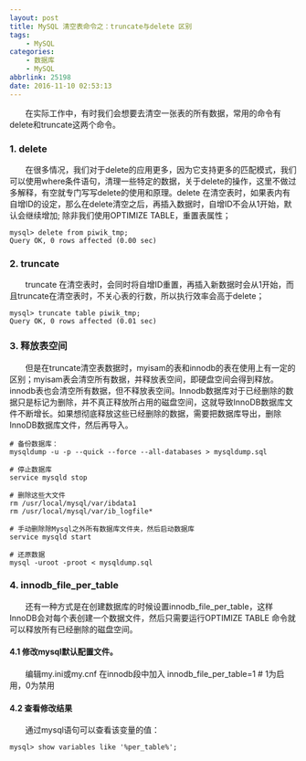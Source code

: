 ```yaml
---
layout: post
title: MySQL 清空表命令之：truncate与delete 区别
tags: 
    - MySQL
categories: 
    - 数据库
    - MySQL
abbrlink: 25198
date: 2016-11-10 02:53:13
---
```


&nbsp;&nbsp;&nbsp;&nbsp;&nbsp;&nbsp;&nbsp;在实际工作中，有时我们会想要去清空一张表的所有数据，常用的命令有delete和truncate这两个命令。

### 1. delete
&nbsp;&nbsp;&nbsp;&nbsp;&nbsp;&nbsp;&nbsp;在很多情况，我们对于delete的应用更多，因为它支持更多的匹配模式，我们可以使用where条件语句，清理一些特定的数据，关于delete的操作，这里不做过多解释，有空就专门写写delete的使用和原理。delete 在清空表时，如果表内有自增ID的设定，那么在delete清空之后，再插入数据时，自增ID不会从1开始，默认会继续增加; 除非我们使用OPTIMIZE TABLE，重置表属性；
```
mysql> delete from piwik_tmp;
Query OK, 0 rows affected (0.00 sec)
```

### 2. truncate
&nbsp;&nbsp;&nbsp;&nbsp;&nbsp;&nbsp;&nbsp;truncate 在清空表时，会同时将自增ID重置，再插入新数据时会从1开始，而且truncate在清空表时，不关心表的行数，所以执行效率会高于delete；

```
mysql> truncate table piwik_tmp;
Query OK, 0 rows affected (0.01 sec)

```

### 3. 释放表空间
&nbsp;&nbsp;&nbsp;&nbsp;&nbsp;&nbsp;&nbsp;但是在truncate清空表数据时，myisam的表和innodb的表在使用上有一定的区别；myisam表会清空所有数据，并释放表空间，即硬盘空间会得到释放。innodb表也会清空所有数据，但不释放表空间。Innodb数据库对于已经删除的数据只是标记为删除，并不真正释放所占用的磁盘空间，这就导致InnoDB数据库文件不断增长。如果想彻底释放这些已经删除的数据，需要把数据库导出，删除InnoDB数据库文件，然后再导入。
```
# 备份数据库：
mysqldump -u -p --quick --force --all-databases > mysqldump.sql

# 停止数据库
service mysqld stop

# 删除这些大文件
rm /usr/local/mysql/var/ibdata1
rm /usr/local/mysql/var/ib_logfile*

# 手动删除除Mysql之外所有数据库文件夹，然后启动数据库
service mysqld start

# 还原数据
mysql -uroot -proot < mysqldump.sql
```

### 4. innodb\_file\_per_table
&nbsp;&nbsp;&nbsp;&nbsp;&nbsp;&nbsp;&nbsp;还有一种方式是在创建数据库的时候设置innodb\_file\_per_table，这样InnoDB会对每个表创建一个数据文件，然后只需要运行OPTIMIZE TABLE 命令就可以释放所有已经删除的磁盘空间。

#### 4.1 修改mysql默认配置文件。
&nbsp;&nbsp;&nbsp;&nbsp;&nbsp;&nbsp;&nbsp;编辑my.ini或my.cnf 在innodb段中加入 innodb\_file\_per_table=1 # 1为启用，0为禁用

#### 4.2 查看修改结果
&nbsp;&nbsp;&nbsp;&nbsp;&nbsp;&nbsp;&nbsp;通过mysql语句可以查看该变量的值：
```
mysql> show variables like '%per_table%';
```
